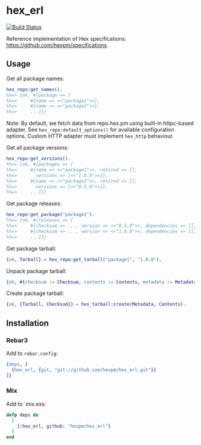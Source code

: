 # hex_erl

[![Build Status](https://travis-ci.org/hexpm/hex_erl.svg?branch=master)](https://travis-ci.org/hexpm/hex_erl)

Reference implementation of Hex specifications: https://github.com/hexpm/specifications.

## Usage

Get all package names:

```erlang
hex_repo:get_names().
%%=> {ok, #{package => [
%%=>     #{name => <<"package1">>},
%%=>     #{name => <<"package2">>},
%%=>     ...]}}
```

Note: By default, we fetch data from repo.hex.pm using built-in httpc-based adapter.
See `hex_repo:default_options()` for available configuration options.
Custom HTTP adapter must implement `hex_http` behaviour.

Get all package versions:

```erlang
hex_repo:get_versions().
%%=> {ok, #{packages => [
%%=>     #{name => <<"package1">>, retired => [],
%%=>       versions => [<<"1.0.0">>]},
%%=>     #{name => <<"package2">>, retired => [],
%%=>       versions => [<<"0.5.0">>]},
%%=>     ...]}}
```

Get package releases:

```erlang
hex_repo:get_package("package1").
%%=> {ok, #{releases => [
%%=>     #{checksum => ..., version => <<"0.5.0">>, dependencies => []}],
%%=>     #{checksum => ..., version => <<"1.0.0">>, dependencies => []}],
%%=>     ...]}}
```

Get package tarball:

```erlang
{ok, Tarball} = hex_repo:get_tarball("package1", "1.0.0").
```

Unpack package tarball:

```erlang
{ok, #{checksum := Checksum, contents := Contents, metadata := Metadata}} = hex_tarball:unpack(Tarball, memory).
```

Create package tarball:

```erlang
{ok, {Tarball, Checksum}} = hex_tarball:create(Metadata, Contents).
```

## Installation

### Rebar3

Add to `rebar.config`:

```erlang
{deps, [
  {hex_erl, {git, "git://github.com/hexpm/hex_erl.git"}}
]}
```

### Mix

Add to `mix.exs:

```elixir
defp deps do
  [
    {:hex_erl, github: "hexpm/hex_erl"}
  ]
end
```
